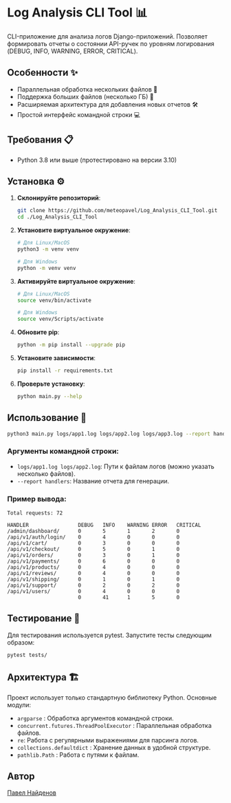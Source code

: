 # Log Analysis CLI Tool 📊

CLI-приложение для анализа логов Django-приложений. Позволяет формировать отчеты о состоянии API-ручек по уровням логирования (DEBUG, INFO, WARNING, ERROR, CRITICAL).

## Особенности ✨

- Параллельная обработка нескольких файлов 🔀
- Поддержка больших файлов (несколько ГБ) 💾
- Расширяемая архитектура для добавления новых отчетов 🛠️
- Простой интерфейс командной строки 💻

## Требования 📋

- Python 3.8 или выше (протестировано на версии 3.10)

## Установка ⚙️

1. **Склонируйте репозиторий**:
   ```bash
   git clone https://github.com/meteopavel/Log_Analysis_CLI_Tool.git
   cd ./Log_Analysis_CLI_Tool
   ```
2. **Установите виртуальное окружение**:
   ```bash
   # Для Linux/MacOS
   python3 -m venv venv

   # Для Windows
   python -m venv venv
   ```   
3. **Активируйте виртуальное окружение**:
   ```bash
   # Для Linux/MacOS
   source venv/bin/activate

   # Для Windows
   source venv/Scripts/activate
   ```
4. **Обновите pip**:
   ```bash
   python -m pip install --upgrade pip
   ```
5. **Установите зависимости**:
   ```bash
   pip install -r requirements.txt
   ```
6. **Проверьте установку**:
   ```bash
   python main.py --help
   ```

## Использование 🚀
   ```bash
   python3 main.py logs/app1.log logs/app2.log logs/app3.log --report handlers
   ```
   ### Аргументы командной строки:
   - `logs/app1.log logs/app2.log`: Пути к файлам логов (можно указать несколько файлов).
   - `--report handlers`: Название отчета для генерации.
   ### Пример вывода:
   ```
   Total requests: 72

   HANDLER                DEBUG   INFO    WARNING ERROR   CRITICAL  
   /admin/dashboard/      0       5       1       2       0        
   /api/v1/auth/login/    0       4       0       0       0        
   /api/v1/cart/          0       3       0       0       0        
   /api/v1/checkout/      0       5       0       1       0        
   /api/v1/orders/        0       3       0       1       0        
   /api/v1/payments/      0       6       0       0       0        
   /api/v1/products/      0       4       0       0       0        
   /api/v1/reviews/       0       4       0       0       0        
   /api/v1/shipping/      0       1       0       1       0        
   /api/v1/support/       0       2       0       2       0        
   /api/v1/users/         0       4       0       0       0        
                          0       41      1       5       0
   ```

## Тестирование 🧪
Для тестирования используется pytest. Запустите тесты следующим образом:
```bash
pytest tests/
```

## Архитектура 🏗️
Проект использует только стандартную библиотеку Python. Основные модули:

- `argparse` : Обработка аргументов командной строки.
- `concurrent.futures.ThreadPoolExecutor` : Параллельная обработка файлов.
- `re`: Работа с регулярными выражениями для парсинга логов.
- `collections.defaultdict` : Хранение данных в удобной структуре.
- `pathlib.Path` : Работа с путями к файлам.

## Автор
[Павел Найденов](https://github.com/meteopavel)